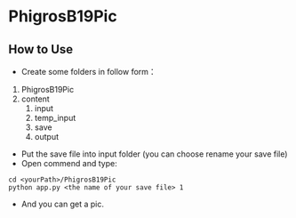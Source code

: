 # PhigrosB19Pic
## How to Use
- Create some folders in follow form：
1. PhigrosB19Pic
2. content
    1. input
    2. temp_input
    3. save
    4. output
- Put the save file into input folder (you can choose rename your save file)
- Open commend and type:
```dos
cd <yourPath>/PhigrosB19Pic
python app.py <the name of your save file> 1
```
- And you can get a pic.
